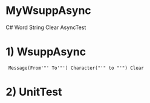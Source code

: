 # MyWsuppAsync
C# Word String Clear  AsyncTest

# 1) WsuppAsync
     Message(From'"' To'"') Character("'" to "'") Clear
# 2) UnitTest
